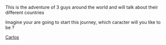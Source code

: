 
This is the adventure of 3 guys around the world and will talk about their different countries 

Imagine your are going to start this journey, which caracter will you like to be ? 

[Carlos](carlos.md)
